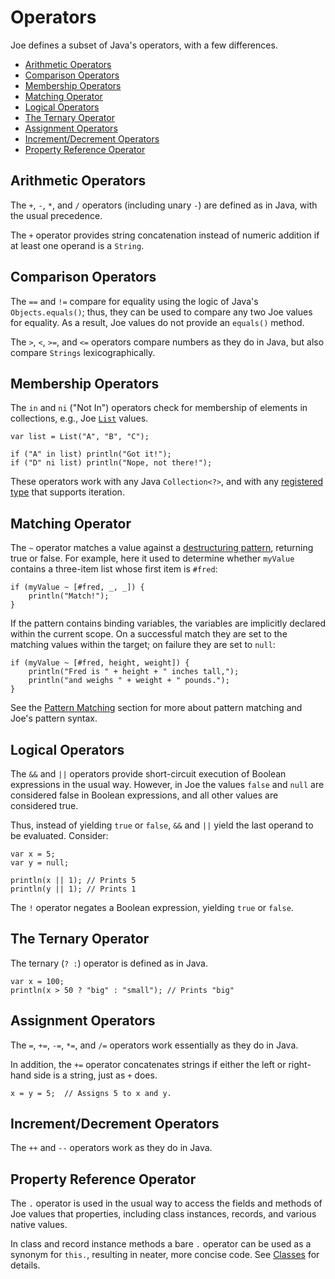 # Operators

Joe defines a subset of Java's operators, with a few differences.

- [Arithmetic Operators](#arithmetic-operators)
- [Comparison Operators](#comparison-operators)
- [Membership Operators](#membership-operators)
- [Matching Operator](#matching-operator)
- [Logical Operators](#logical-operators)
- [The Ternary Operator](#the-ternary-operator)
- [Assignment Operators](#assignment-operators)
- [Increment/Decrement Operators](#incrementdecrement-operators)
- [Property Reference Operator](#property-reference-operator)

## Arithmetic Operators

The `+`, `-`, `*`, and `/` operators (including unary `-`) are defined as in 
Java, with the usual precedence.

The `+` operator provides string concatenation instead of numeric addition
if at least one operand is a `String`.

## Comparison Operators

The `==` and `!=` compare for equality using the logic of Java's 
`Objects.equals()`; thus, they can be used to compare any two Joe values for 
equality.  As a result, Joe values do not provide an `equals()` method.

The `>`, `<`, `>=`, and `<=` operators compare numbers as they do in Java,
but also compare `Strings` lexicographically.

## Membership Operators

The `in` and `ni` ("Not In") operators check for membership of elements in 
collections, e.g., Joe [`List`](library/type.joe.List.md) values.

```joe
var list = List("A", "B", "C");

if ("A" in list) println("Got it!");
if ("D" ni list) println("Nope, not there!");
```

These operators work with any Java `Collection<?>`, and with any 
[registered type](extending/registered_types.md) that supports iteration.

## Matching Operator

The `~` operator matches a value against a 
[destructuring pattern](patterns.md), returning true or false.  For example,
here it used to determine whether `myValue` contains a three-item list whose
first item is `#fred`:

```joe
if (myValue ~ [#fred, _, _]) {
    println("Match!");
}
```

If the pattern contains binding variables, the variables are implicitly
declared within the current scope.  On a successful match they are set
to the matching values within the target; on failure they are set to
`null`:

```joe
if (myValue ~ [#fred, height, weight]) {
    println("Fred is " + height + " inches tall,");
    println("and weighs " + weight + " pounds.");
}
```

See the [Pattern Matching](patterns.md) section for more about pattern
matching and Joe's pattern syntax.

## Logical Operators

The `&&` and `||` operators provide short-circuit execution of Boolean
expressions in the usual way.  However, in Joe the values `false` and `null` 
are considered false in Boolean expressions, and all other values are 
considered true.  

Thus, instead of yielding `true` or `false`, `&&` and `||` yield the 
last operand to be evaluated.  Consider:

```joe
var x = 5;
var y = null;

println(x || 1); // Prints 5
println(y || 1); // Prints 1
```

The `!` operator negates a Boolean expression, yielding `true` or `false`.

## The Ternary Operator

The ternary (`? :`) operator is defined as in Java.

```joe
var x = 100;
println(x > 50 ? "big" : "small"); // Prints "big"
```

## Assignment Operators

The `=`, `+=`, `-=`, `*=`, and `/=` operators work essentially as they do in 
Java.

In addition, the `+=` operator concatenates strings if either the left or 
right-hand side is a string, just as `+` does.

```joe
x = y = 5;  // Assigns 5 to x and y.
```

## Increment/Decrement Operators

The `++` and `--` operators work as they do in Java.

## Property Reference Operator

The `.` operator is used in the usual way to access the fields and methods of 
Joe values that properties, including class instances, records, and 
various native values.

In class and record instance methods a bare `.` operator can be used as a 
synonym for `this.`, resulting in neater, more concise code. See
[Classes](classes.md) for details.
